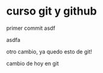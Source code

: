 # curso git y github

primer commit asdf


asdfa


otro cambio, ya quedo esto de git!

cambio de hoy en git